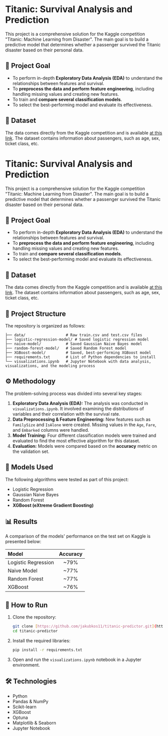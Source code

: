 # Titanic: Survival Analysis and Prediction

This project is a comprehensive solution for the Kaggle competition "Titanic: Machine Learning from Disaster". The main goal is to build a predictive model that determines whether a passenger survived the Titanic disaster based on their personal data.

## 🎯 Project Goal

* To perform in-depth **Exploratory Data Analysis (EDA)** to understand the relationships between features and survival.
* To **preprocess the data and perform feature engineering**, including handling missing values and creating new features.
* To train and **compare several classification models**.
* To select the best-performing model and evaluate its effectiveness.

## 💾 Dataset

The data comes directly from the Kaggle competition and is available [at this link](https://www.kaggle.com/competitions/titanic). The dataset contains information about passengers, such as age, sex, ticket class, etc.

# Titanic: Survival Analysis and Prediction

This project is a comprehensive solution for the Kaggle competition "Titanic: Machine Learning from Disaster". The main goal is to build a predictive model that determines whether a passenger survived the Titanic disaster based on their personal data.

## 🎯 Project Goal

* To perform in-depth **Exploratory Data Analysis (EDA)** to understand the relationships between features and survival.
* To **preprocess the data and perform feature engineering**, including handling missing values and creating new features.
* To train and **compare several classification models**.
* To select the best-performing model and evaluate its effectiveness.

## 💾 Dataset

The data comes directly from the Kaggle competition and is available [at this link](https://www.kaggle.com/competitions/titanic). The dataset contains information about passengers, such as age, sex, ticket class, etc.

## 📁 Project Structure

The repository is organized as follows:

```
├── data/                  # Raw train.csv and test.csv files
├── logistic-regression-model/ # Saved logistic regression model
├── naive-model/           # Saved Gaussian Naive Bayes model
├── random-forest-model/   # Saved Random Forest model
├── XGBoost-model/         # Saved, best-performing XGBoost model
├── requirements.txt       # List of Python dependencies to install
└── visualizations.ipynb   # Jupyter Notebook with data analysis, visualizations, and the modeling process
```

## ⚙️ Methodology

The problem-solving process was divided into several key stages:

1.  **Exploratory Data Analysis (EDA):** The analysis was conducted in `visualizations.ipynb`. It involved examining the distributions of variables and their correlation with the survival rate.
2.  **Data Preprocessing & Feature Engineering:** New features such as `FamilySize` and `IsAlone` were created. Missing values in the `Age`, `Fare`, and `Embarked` columns were handled.
3.  **Model Training:** Four different classification models were trained and evaluated to find the most effective algorithm for this dataset.
4.  **Evaluation:** Models were compared based on the **accuracy** metric on the validation set.

## 🤖 Models Used

The following algorithms were tested as part of this project:
* Logistic Regression
* Gaussian Naive Bayes
* Random Forest
* **XGBoost (eXtreme Gradient Boosting)**

## 📊 Results

A comparison of the models' performance on the test set on Kaggle is presented below:

| Model                 | Accuracy |
| :-------------------- | :------: |
| Logistic Regression   |   ~79%   |
| Naive Model           |   ~77%   |
| Random Forest         |   ~77%   |
| XGBoost               |   ~76%   |

## 🚀 How to Run

1.  Clone the repository:
    ```bash
    git clone [https://github.com/jakubkos11/titanic-predictor.git](https://github.com/jakubkos11/titanic-predictor.git)
    cd titanic-predictor
    ```
2.  Install the required libraries:
    ```bash
    pip install -r requirements.txt
    ```
3.  Open and run the `visualizations.ipynb` notebook in a Jupyter environment.

## 🛠️ Technologies

* Python
* Pandas & NumPy
* Scikit-learn
* XGBoost
* Optuna
* Matplotlib & Seaborn
* Jupyter Notebook
